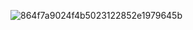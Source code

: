 ![864f7a9024f4b5023122852e1979645b](https://github.com/user-attachments/assets/570d8dad-2d5f-4a83-9114-f65666d6b5de)
